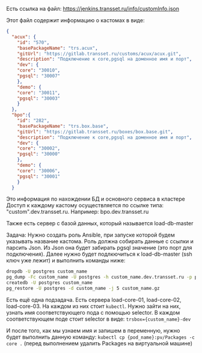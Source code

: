 
Есть ссылка на файл: https://jenkins.transset.ru/info/customInfo.json

Этот файл содержит информацию о кастомах в виде:
```json
{
  "acux": {
    "id": "570",
    "basePackageName": "trs.acux",
    "gitUrl": "https://gitlab.transset.ru/customs/acux/acux.git",
    "description": "Подключение к core,pgsql на доменное имя и порт",
    "dev": {
	"core": "30010",
	"pgsql": "30007"
    },
    "demo": {
	"core": "30011",
	"pgsql": "30003"
    }
  },
  "bpo":{
    "id": "282",
    "basePackageName": "trs.box.base",
    "gitUrl": "https://gitlab.transset.ru/boxes/box.base.git",
    "description": "Подключение к core,pgsql на доменное имя и порт",
    "dev": {
	"core": "30002",
	"pgsql": "30000"
    },
    "demo": {
	"core": "30006",
	"pgsql": "30001"
    }
  }
```

Это информация по нахождении БД и основного сервиса в кластере
Доступ к каждому кастому осуществляется по ссылке типа: "custom".dev.transset.ru. Например: bpo.dev.transset.ru

Также есть сервер с базой данных, который называется load-db-master

Задача: Нужно создать роль Ansible, при запуске которой будем указывать название кастома. Роль должна собирать данные с ссылки и парсить Json. Из Json она будет забирать pgsql значение (это порт для подключения). Далее нужно будет подлкючиться к load-db-master (ssh ключ уже лежит) и выполнить команды ниже:

```bash
dropdb -U postgres custom_name
pg_dump -Fc custom_name -U postgres -h custom_name.dev.transset.ru -p pgsql_port > custom_name.gz
createdb -U postgres custom_name
pg_restore -U postgres -d custom_name -j 5 custom_name.gz
```

Есть ещё одна подзадача. Есть сервера load-core-01, load-core-02, load-core-03. На каждом из них стоит `kubectl`. Нужно зайти на них, узнать имя соответствующего пода с помощью selector. В каждом соответствующем поде стоит selector в виде: `trsbox={custom_name}-dev`

И после того, как мы узнаем имя и запишем в переменную, нужно будет выполнить данную команду:
`kubectl cp {pod_name}:pv/Packages -c core .` (перед выполнением удалить Packages на виртуальной машине)

